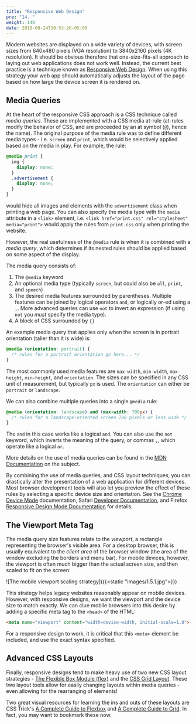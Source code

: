 ```yaml
---
title: "Responsive Web Design"
pre: "14. "
weight: 140
date: 2018-08-24T10:53:26-05:00
---
```


Modern websites are displayed on a wide variety of devices, with screen sizes from 640x480 pixels (VGA resolution) to 3840x2160 pixels (4K resolution). It should be obvious therefore that one-size-fits-all approach to laying out web applications does not work well.  Instead, the current best practice is a technique known as [Responsive Web Design](https://en.wikipedia.org/wiki/Responsive_web_design).  When using this strategy your web app should automatically adjusts the layout of the page based on how large the device screen it is rendered on.

## Media Queries
At the heart of the responsive CSS approach is a CSS technique called _media queries_.  These are implemented with a CSS media at-rule (at-rules modify the behavior of CSS, and are proceeded by an at symbol (`@`), hence the name).  The original purpose of the media rule was to define different media types - i.e. `screen` and `print`, which would be selectively applied based on the media in play.  For example, the rule:

```css 
@media print {
  img {
    display: none;
  }
  .advertisement {
    display: none;
  }
}
```

would hide all images and elements with the `advertisement` class when printing a web page.  You can also specify the media type with the `media` attribute in a `<link>` element, i.e. `<link href="print.css" rel="stylesheet" media="print">` would apply the rules from `print.css` only when printing the website.

However, the real usefulness of the `@media` rule is when it is combined with a _media query_, which determines if its nested rules should be applied based on some aspect of the display.  

The media query consists of:
1. The `@media` keyword
2. An optional media type (typically `screen`, but could also be `all`, `print`, and `speech`)
3. The desired media features surrounded by parentheses.  Multiple features can be joined by logical operators `and`, or logically or-ed using a `,`.  More advanced queries can use `not` to invert an expression (if using `not` you _must_ specify the media type).
4. A block of CSS surrounded by `{}` 

An example media query that applies only when the screen is in portrait orientation (taller than it is wide) is:

```css
@media (orientation: portrait) {
  /* rules for a portrait orientation go here... */ 
}
```

The most commonly used media features are `max-width`, `min-width`, `max-height`, `min-height`, and `orientation`. The sizes can be specified in any CSS unit of measurement, but typically `px` is used.  The `orientation` can either be `portrait` or `landscape`.

We can also combine multiple queries into a single `@media` rule:

```css
@media (orientation: landscape) and (max-width: 700px) {
  /* rules for a landscape-oriented screen 700 pixels or less wide */
}
```

The `and` in this case works like a logical `and`.  You can also use the `not` keyword, which inverts the meaning of the query, or commas `,`, which operate like a logical `or`.



More details on the use of media queries can be found in the [MDN Documentation](https://developer.mozilla.org/en-US/docs/Web/CSS/Media_Queries/Using_media_queries) on the subject.

By combining the use of media queries, and CSS layout techniques, you can drastically alter the presentation of a web application for different devices.  Most browser development tools will also let you preview the effect of these rules by selecting a specific device size and orientation.  See the [Chrome Device Mode](https://developers.google.com/web/tools/chrome-devtools/device-mode/) documentation, Safari [Developer Documentation](https://developer.apple.com/safari/tools/), and Firefox [Responsive Design Mode Documentation](https://developer.mozilla.org/en-US/docs/Tools/Responsive_Design_Mode) for details.


## The Viewport Meta Tag

The media query size features relate to the _viewport_, a rectangle representing the browser's visible area.  For a desktop browser, this is usually equivalent to the _client area_ of the browser window (the area of the window excluding the borders and menu bar).  For mobile devices, however, the viewport is often much bigger than the actual screen size, and then scaled to fit on the screen:

![The mobile viewport scaling strategy]({{<static "images/1.5.1.jpg">}})

This strategy helps legacy websites reasonably appear on mobile devices.  However, with responsive designs, we want the viewport and the device size to match exactly.  We can clue mobile browsers into this desire by adding a specific meta tag to the `<head>` of the HTML:

```html
<meta name="viewport" content="width=device-width, initial-scale=1.0">
```

For a responsive design to work, it is critical that this `<meta>` element be included, and use the exact syntax specified.

## Advanced CSS Layouts

Finally, responsive designs tend to make heavy use of two new CSS layout strategies - [The Flexible Box Module (flex)](https://developer.mozilla.org/en-US/docs/Web/CSS/CSS_Flexible_Box_Layout/Basic_Concepts_of_Flexbox) and the [CSS Grid Layout](https://developer.mozilla.org/en-US/docs/Web/CSS/CSS_Grid_Layout).  These two layout tools allow for easily changing layouts within media queries - even allowing for the rearranging of elements!

Two great visual resources for learning the ins and outs of these layouts are CSS Trick's [A Complete Guide to Flexbox](https://css-tricks.com/snippets/css/a-guide-to-flexbox/) and [A Complete Guide to Grid](https://css-tricks.com/snippets/css/complete-guide-grid/).  In fact, you may want to bookmark these now.